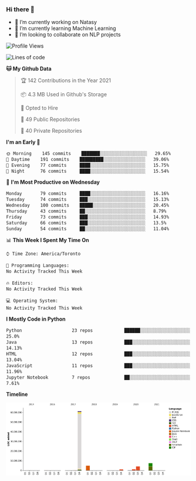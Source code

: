 ### Hi there 👋

<!--
**disooqi/disooqi** is a ✨ _special_ ✨ repository because its `README.md` (this file) appears on your GitHub profile.
-->
- 🔭 I’m currently working on Natasy
- 🌱 I’m currently learning Machine Learning
- 👯 I’m looking to collaborate on NLP projects
<!--
- 🤔 I’m looking for help with ...
- 💬 Ask me about ...
- 📫 How to reach me: http://mohamed.eldesouki.ca
- 😄 Pronouns: ...
- ⚡ Fun fact: ...
-->

<!--START_SECTION:waka-->
![Profile Views](http://img.shields.io/badge/Profile%20Views-1-blue)

![Lines of code](https://img.shields.io/badge/From%20Hello%20World%20I%27ve%20Written-80.8%20million%20lines%20of%20code-blue)

**🐱 My Github Data** 

> 🏆 142 Contributions in the Year 2021
 > 
> 📦 4.3 MB Used in Github's Storage 
 > 
> 💼 Opted to Hire
 > 
> 📜 49 Public Repositories 
 > 
> 🔑 40 Private Repositories  
 > 
**I'm an Early 🐤** 

```text
🌞 Morning    145 commits    ███████░░░░░░░░░░░░░░░░░░   29.65% 
🌆 Daytime    191 commits    █████████░░░░░░░░░░░░░░░░   39.06% 
🌃 Evening    77 commits     ████░░░░░░░░░░░░░░░░░░░░░   15.75% 
🌙 Night      76 commits     ████░░░░░░░░░░░░░░░░░░░░░   15.54%

```
📅 **I'm Most Productive on Wednesday** 

```text
Monday       79 commits     ████░░░░░░░░░░░░░░░░░░░░░   16.16% 
Tuesday      74 commits     ███░░░░░░░░░░░░░░░░░░░░░░   15.13% 
Wednesday    100 commits    █████░░░░░░░░░░░░░░░░░░░░   20.45% 
Thursday     43 commits     ██░░░░░░░░░░░░░░░░░░░░░░░   8.79% 
Friday       73 commits     ███░░░░░░░░░░░░░░░░░░░░░░   14.93% 
Saturday     66 commits     ███░░░░░░░░░░░░░░░░░░░░░░   13.5% 
Sunday       54 commits     ██░░░░░░░░░░░░░░░░░░░░░░░   11.04%

```


📊 **This Week I Spent My Time On** 

```text
⌚︎ Time Zone: America/Toronto

💬 Programming Languages: 
No Activity Tracked This Week

🔥 Editors: 
No Activity Tracked This Week

💻 Operating System: 
No Activity Tracked This Week

```

**I Mostly Code in Python** 

```text
Python                   23 repos            ██████░░░░░░░░░░░░░░░░░░░   25.0% 
Java                     13 repos            ███░░░░░░░░░░░░░░░░░░░░░░   14.13% 
HTML                     12 repos            ███░░░░░░░░░░░░░░░░░░░░░░   13.04% 
JavaScript               11 repos            ███░░░░░░░░░░░░░░░░░░░░░░   11.96% 
Jupyter Notebook         7 repos             ██░░░░░░░░░░░░░░░░░░░░░░░   7.61%

```


**Timeline**

![Chart not found](https://raw.githubusercontent.com/disooqi/disooqi/master/charts/bar_graph.png) 


<!--END_SECTION:waka-->


